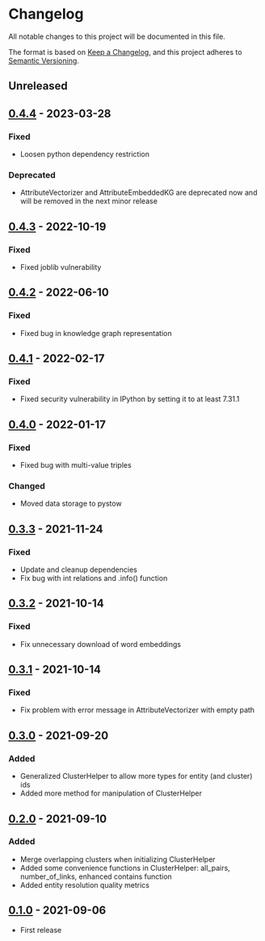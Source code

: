 # Changelog

All notable changes to this project will be documented in this file.

The format is based on [Keep a Changelog](https://keepachangelog.com/en/1.0.0/),
and this project adheres to [Semantic Versioning](https://semver.org/spec/v2.0.0.html).

## Unreleased

## [0.4.4] - 2023-03-28

### Fixed

- Loosen python dependency restriction

### Deprecated

- AttributeVectorizer and AttributeEmbeddedKG are deprecated now and will be removed in the next minor release

## [0.4.3] - 2022-10-19

### Fixed

- Fixed joblib vulnerability

## [0.4.2] - 2022-06-10

### Fixed

- Fixed bug in knowledge graph representation


## [0.4.1] - 2022-02-17

### Fixed

- Fixed security vulnerability in IPython by setting it to at least 7.31.1

## [0.4.0] - 2022-01-17

### Fixed

- Fixed bug with multi-value triples

### Changed

- Moved data storage to pystow

## [0.3.3] - 2021-11-24

### Fixed

- Update and cleanup dependencies
- Fix bug with int relations and .info() function


## [0.3.2] - 2021-10-14

### Fixed

- Fix unnecessary download of word embeddings

## [0.3.1] - 2021-10-14

### Fixed

- Fix problem with error message in AttributeVectorizer with empty path

## [0.3.0] - 2021-09-20

### Added

- Generalized ClusterHelper to allow more types for entity (and cluster) ids
- Added more method for manipulation of ClusterHelper


## [0.2.0] - 2021-09-10

### Added

- Merge overlapping clusters when initializing ClusterHelper
- Added some convenience functions in ClusterHelper: all_pairs, number_of_links, enhanced contains function
- Added entity resolution quality metrics

## [0.1.0] - 2021-09-06

- First release

[0.4.4]: https://github.com/dobraczka/forayer/releases/tag/0.4.4
[0.4.3]: https://github.com/dobraczka/forayer/releases/tag/0.4.3
[0.4.2]: https://github.com/dobraczka/forayer/releases/tag/0.4.2
[0.4.1]: https://github.com/dobraczka/forayer/releases/tag/0.4.1
[0.4.0]: https://github.com/dobraczka/forayer/releases/tag/0.4.0
[0.3.3]: https://github.com/dobraczka/forayer/releases/tag/0.3.3
[0.3.2]: https://github.com/dobraczka/forayer/releases/tag/0.3.2
[0.3.1]: https://github.com/dobraczka/forayer/releases/tag/0.3.1
[0.3.0]: https://github.com/dobraczka/forayer/releases/tag/0.3.0
[0.2.0]: https://github.com/dobraczka/forayer/releases/tag/0.2.0
[0.1.0]: https://github.com/dobraczka/forayer/releases/tag/0.1.0
